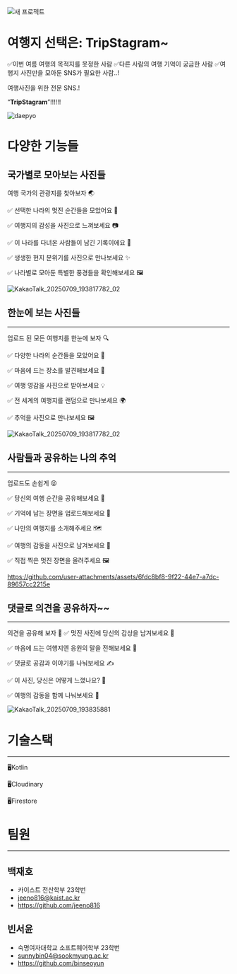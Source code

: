![새 프로젝트](https://github.com/user-attachments/assets/fd778583-93a0-422e-8d4f-d3ca24d182ab)
# 여행지 선택은: TripStagram~

✅이번 여름 여행의 목적지를 못정한 사람
✅다른 사람의 여행 기억이 궁금한 사람
✅여행지 사진만을 모아둔 SNS가 필요한 사람..!

여행사진을 위한 전문 SNS.!



“**TripStagram**”!!!!!!

![daepyo](https://github.com/user-attachments/assets/73cf1582-5f01-44df-a126-7a95cc354c61)




# 다양한 기능들

## 국가별로 모아보는 사진들

여행 국가의 관광지를 찾아보자  🌏

✅ 선택한 나라의 멋진 순간들을 모았어요 🌄

✅ 여행지의 감성을 사진으로 느껴보세요 📷

✅ 이 나라를 다녀온 사람들이 남긴 기록이에요 🧳

✅ 생생한 현지 분위기를 사진으로 만나보세요 ✨

✅ 나라별로 모아둔 특별한 풍경들을 확인해보세요 🖼️

![KakaoTalk_20250709_193817782_02](https://github.com/user-attachments/assets/a8dd3601-ce60-454b-887b-cfb7a4a9628a)



## 한눈에 보는 사진들

---

업로드 된 모든 여행지를 한눈에 보자 🔍

✅ 다양한 나라의 순간들을 모았어요 📸

✅ 마음에 드는 장소를 발견해보세요 👀

✅ 여행 영감을 사진으로 받아보세요 💡 

✅ 전 세계의 여행지를 랜덤으로 만나보세요 🌍

✅ 추억을 사진으로 만나보세요 🖼️ 

![KakaoTalk_20250709_193817782_02](https://github.com/user-attachments/assets/94edbdd7-63f3-4967-bbf3-d9d3343d4ce4)



## 사람들과 공유하는 나의 추억

---

업로드도 손쉽게 😝

✅ 당신의 여행 순간을 공유해보세요 📸

✅ 기억에 남는 장면을 업로드해보세요 🌟

✅ 나만의 여행지를 소개해주세요 🗺️

✅ 여행의 감동을 사진으로 남겨보세요 💖

✅ 직접 찍은 멋진 장면을 올려주세요 🖼️





https://github.com/user-attachments/assets/6fdc8bf8-9f22-44e7-a7dc-89657cc2215e




## 댓글로 의견을 공유하자~~

---

의견을 공유해 보자 📃
✅ 멋진 사진에 당신의 감상을 남겨보세요 💬

✅ 마음에 드는 여행지엔 응원의 말을 전해보세요 🌟

✅ 댓글로 공감과 이야기를 나눠보세요 ✍️

✅ 이 사진, 당신은 어떻게 느꼈나요? 🤔

✅ 여행의 감동을 함께 나눠보세요 💖

![KakaoTalk_20250709_193835881](https://github.com/user-attachments/assets/cb5e8a27-c8c4-43d6-aef8-21bd309e46ad)


# 기술스택

---

🖥️Kotlin

🖥️Cloudinary

🖥️Firestore

# 팀원

---

## 백재호

- 카이스트 전산학부 23학번
- jeeno816@kaist.ac.kr
- https://github.com/jeeno816

## 빈서윤

- 숙명여자대학교 소프트웨어학부 23학번
- sunnybin04@sookmyung.ac.kr
- https://github.com/binseoyun
